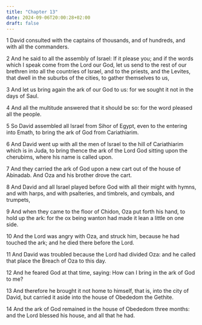 ```yaml
---
title: "Chapter 13"
date: 2024-09-06T20:00:28+02:00
draft: false
---
```



1 David consulted with the captains of thousands, and of hundreds, and with all the commanders.

2 And he said to all the assembly of Israel: If it please you; and if the words which I speak come from the Lord our God, let us send to the rest of our brethren into all the countries of Israel, and to the priests, and the Levites, that dwell in the suburbs of the cities, to gather themselves to us,

3 And let us bring again the ark of our God to us: for we sought it not in the days of Saul.

4 And all the multitude answered that it should be so: for the word pleased all the people.

5 So David assembled all Israel from Sihor of Egypt, even to the entering into Emath, to bring the ark of God from Cariathiarim.

6 And David went up with all the men of Israel to the hill of Cariathiarim which is in Juda, to bring thence the ark of the Lord God sitting upon the cherubims, where his name is called upon.

7 And they carried the ark of God upon a new cart out of the house of Abinadab. And Oza and his brother drove the cart.

8 And David and all Israel played before God with all their might with hymns, and with harps, and with psalteries, and timbrels, and cymbals, and trumpets,

9 And when they came to the floor of Chidon, Oza put forth his hand, to hold up the ark: for the ox being wanton had made it lean a little on one side.

10 And the Lord was angry with Oza, and struck him, because he had touched the ark; and he died there before the Lord.

11 And David was troubled because the Lord had divided Oza: and he called that place the Breach of Oza to this day.

12 And he feared God at that time, saying: How can I bring in the ark of God to me?

13 And therefore he brought it not home to himself, that is, into the city of David, but carried it aside into the house of Obededom the Gethite.

14 And the ark of God remained in the house of Obededom three months: and the Lord blessed his house, and all that he had.

